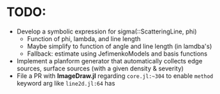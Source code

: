 # TODO:
- Develop a symbolic expression for sigma(::ScatteringLine, phi)
    - Function of phi, lambda, and line length
    - Maybe simplify to function of angle and line length (in lamdba's)
    - Fallback: estimate using JefimenkoModels and basis functions
- Implement a planform generator that automatically collects edge sources, surface sources (with a given density & severity)
- File a PR with **ImageDraw.jl** regarding `core.jl:~304` to enable `method` keyword arg like `line2d.jl:64` has